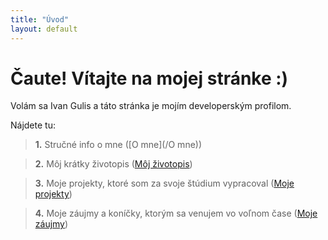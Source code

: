```yaml
---
title: "Úvod"
layout: default
---
```


# Čaute! Vítajte na mojej stránke :)

Volám sa Ivan Gulis a táto stránka je mojím developerským profilom.

Nájdete tu:

> **1.** Stručné info o mne ([O mne](/O mne))
	
> **2.** Môj krátky životopis ([Môj životopis](/Zivotopis))

> **3.** Moje projekty, ktoré som za svoje štúdium vypracoval ([Moje projekty](/Projekty))
	
> **4.** Moje záujmy a koníčky, ktorým sa venujem vo voľnom čase ([Moje záujmy](/Zaujmy))


